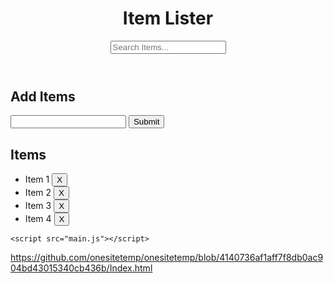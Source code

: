 <!DOCTYPE html>
<html lang="en">
  <head>
    <meta charset="UTF-8" />
    <meta name="viewport" content="width=device-width, initial-scale=1.0" />
    <meta http-equiv="X-UA-Compatible" content="ie=edge" />
    <link
      rel="stylesheet"
      href="https://maxcdn.bootstrapcdn.com/bootstrap/4.0.0-beta/css/bootstrap.min.css"
      integrity="sha384-/Y6pD6FV/Vv2HJnA6t+vslU6fwYXjCFtcEpHbNJ0lyAFsXTsjBbfaDjzALeQsN6M"
      crossorigin="anonymous"
    />
    <title>Item Lister</title>
  </head>
  <body>
    <header id="main-header" class="bg-success text-white p-4 mb-3">
      <div class="container">
        <div class="row">
          <div class="col-md-6">
            <h1 id="header-title">Item Lister</h1>
          </div>
          <div class="col-md-6 align-self-center">
            <input
              type="text"
              class="form-control"
              id="filter"
              placeholder="Search Items..."
            />
          </div>
        </div>
      </div>
    </header>
    <div class="container">
      <div id="main" class="card card-body">
        <h2 class="title">Add Items</h2>
        <form id="addForm" class="form-inline mb-3">
          <input type="text" class="form-control mr-2" id="item" />
          <input type="submit" class="btn btn-dark" value="Submit" />
        </form>
        <h2 class="title">Items</h2>
        <ul id="items" class="list-group">
          <li class="list-group-item">
            Item 1
            <button class="btn btn-danger btn-sm float-right delete">X</button>
          </li>
          <li class="list-group-item">
            Item 2
            <button class="btn btn-danger btn-sm float-right delete">X</button>
          </li>
          <li class="list-group-item">
            Item 3
            <button class="btn btn-danger btn-sm float-right delete">X</button>
          </li>
          <li class="list-group-item">
            Item 4
            <button class="btn btn-danger btn-sm float-right delete">X</button>
          </li>
        </ul>
      </div>
    </div>

    <script src="main.js"></script>
  </body>
</html>

<!---
onesitetemp/onesitetemp is a ✨ special ✨ repository because its `README.md` (this file) appears on your GitHub profile.
You can click the Preview link to take a look at your changes.
--->
https://github.com/onesitetemp/onesitetemp/blob/4140736af1aff7f8db0ac904bd43015340cb436b/Index.html
